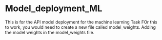 # Model_deployment_ML
This is for the API model deployment for the machine learning Task
FOr this to work, you would need to create a new file called model_weights. 
Adding the model weights in the model_weights file.